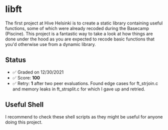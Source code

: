 # libft

The first project at Hive Helsinki is to create a static library containing useful functions, some of which were already recoded during the Basecamp (Piscine). This project is a fantastic way to take a look at how things are done under the hood as you are expected to recode basic functions that you'd otherwise use from a dynamic library.

## Status

- ✅ Graded on 12/30/2021
- ✅ Score: **100**
- ✅ Retry: **1** after two peer evaluations. Found edge cases for ft_strjoin.c and memory leaks in ft_strsplit.c for which I gave up and retried.

## Useful Shell

I recommend to check these shell scripts as they might be useful for anyone doing this project.
